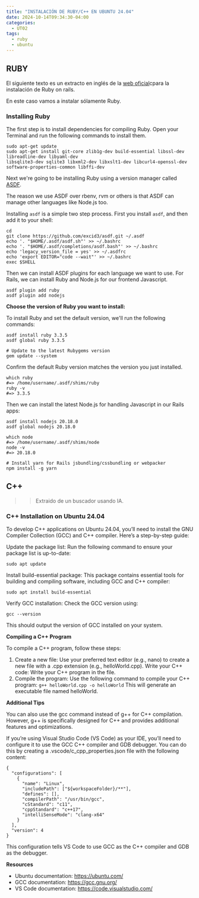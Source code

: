 ```yaml
---
title: "INSTALACIÓN DE RUBY/C++ EN UBUNTU 24.04"
date: 2024-10-14T09:34:30-04:00
categories:
  - UT02
tags:
  - ruby
  - ubuntu
---
```


## RUBY
El siguiente texto es un extracto en inglés de la [web oficial](https://gorails.com/setup/ubuntu/24.04)cpara la instalación de Ruby on rails.

En este caso vamos a instalar sólamente Ruby.

### Installing Ruby

The first step is to install dependencies for compiling Ruby. Open your Terminal and run the following commands to install them.

```
sudo apt-get update
sudo apt-get install git-core zlib1g-dev build-essential libssl-dev libreadline-dev libyaml-dev
libsqlite3-dev sqlite3 libxml2-dev libxslt1-dev libcurl4-openssl-dev software-properties-common libffi-dev
```

Next we're going to be installing Ruby using a version manager called [ASDF](https://asdf-vm.com).

The reason we use ASDF over rbenv, rvm or others is that ASDF can manage other languages like Node.js too.

Installing `asdf` is a simple two step process. First you install `asdf`, and then add it to your shell:

```
cd
git clone https://github.com/excid3/asdf.git ~/.asdf
echo '. "$HOME/.asdf/asdf.sh"' >> ~/.bashrc
echo '. "$HOME/.asdf/completions/asdf.bash"' >> ~/.bashrc
echo 'legacy_version_file = yes' >> ~/.asdfrc
echo 'export EDITOR="code --wait"' >> ~/.bashrc
exec $SHELL
```

Then we can install ASDF plugins for each language we want to use. For Rails, we can install Ruby and Node.js for our frontend Javascript.

```
asdf plugin add ruby
asdf plugin add nodejs
```

**Choose the version of Ruby you want to install:**

To install Ruby and set the default version, we'll run the following commands:

```
asdf install ruby 3.3.5
asdf global ruby 3.3.5

# Update to the latest Rubygems version
gem update --system
```

Confirm the default Ruby version matches the version you just installed.

```
which ruby
#=> /home/username/.asdf/shims/ruby
ruby -v
#=> 3.3.5
```

Then we can install the latest Node.js for handling Javascript in our Rails apps:

```
asdf install nodejs 20.18.0
asdf global nodejs 20.18.0

which node
#=> /home/username/.asdf/shims/node
node -v
#=> 20.18.0

# Install yarn for Rails jsbundling/cssbundling or webpacker
npm install -g yarn
```

## C++

>> Extraido de un buscador usando IA.

### C++ Installation on Ubuntu 24.04
To develop C++ applications on Ubuntu 24.04, you’ll need to install the GNU Compiler Collection (GCC) and C++ compiler. Here’s a step-by-step guide:

Update the package list: Run the following command to ensure your package list is up-to-date:

```
sudo apt update
```

Install build-essential package: This package contains essential tools for building and compiling software, including GCC and C++ compiler:

```
sudo apt install build-essential
```

Verify GCC installation: Check the GCC version using:

```
gcc --version
```

This should output the version of GCC installed on your system.

**Compiling a C++ Program**

To compile a C++ program, follow these steps:

1. Create a new file: Use your preferred text editor (e.g., nano) to create a new file with a .cpp extension (e.g., helloWorld.cpp).
Write your C++ code: Write your C++ program in the file.
2. Compile the program: Use the following command to compile your C++ program:
  ```g++ helloWorld.cpp -o helloWorld```
  This will generate an executable file named helloWorld.

**Additional Tips**

You can also use the gcc command instead of g++ for C++ compilation. However, g++ is specifically designed for C++ and provides additional features and optimizations.

If you’re using Visual Studio Code (VS Code) as your IDE, you’ll need to configure it to use the GCC C++ compiler and GDB debugger. You can do this by creating a .vscode/c_cpp_properties.json file with the following content:

```
{
  "configurations": [
    {
      "name": "Linux",
      "includePath": ["${workspaceFolder}/**"],
      "defines": [],
      "compilerPath": "/usr/bin/gcc",
      "cStandard": "c11",
      "cppStandard": "c++17",
      "intelliSenseMode": "clang-x64"
    }
  ],
  "version": 4
}
```

This configuration tells VS Code to use GCC as the C++ compiler and GDB as the debugger.

**Resources**

- Ubuntu documentation: https://ubuntu.com/
- GCC documentation: https://gcc.gnu.org/
- VS Code documentation: https://code.visualstudio.com/